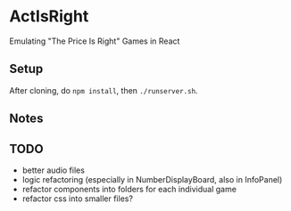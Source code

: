 # ActIsRight
Emulating "The Price Is Right" Games in React

## Setup
After cloning, do `npm install`, then `./runserver.sh`.

## Notes

## TODO
- better audio files
- logic refactoring (especially in NumberDisplayBoard, also in InfoPanel)
- refactor components into folders for each individual game
- refactor css into smaller files?